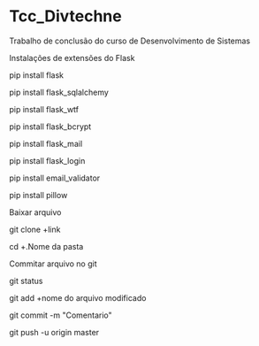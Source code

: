 # Tcc_Divtechne
Trabalho de conclusão do curso de Desenvolvimento de Sistemas

Instalações de extensões do Flask

pip install flask

pip install flask_sqlalchemy

pip install flask_wtf

pip install flask_bcrypt

pip install flask_mail

pip install flask_login

pip install email_validator

pip install pillow





Baixar arquivo

git clone +link

cd +.Nome da pasta

Commitar arquivo no git

git status

git add +nome do arquivo modificado

git commit -m "Comentario"

git push -u origin master

